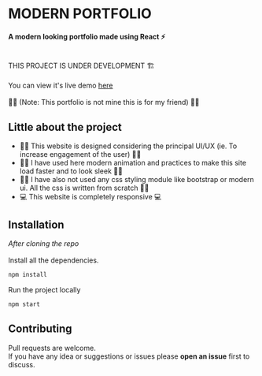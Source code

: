 # MODERN PORTFOLIO 
#### A modern looking portfolio made using React ⚡️
\
THIS PROJECT IS UNDER DEVELOPMENT 🏗\
\
You can view it's live demo [here](https://riken-shah.github.io/ModernPortfolio/)\
\
🙅‍♂️ (Note: This portfolio is not mine this is for my friend) 🙅‍♂️
## Little about the project

- 👨‍🏫 This website is designed considering the principal UI/UX (ie. To increase engagement of the user) 👨‍🏫  
- 👨‍💻 I have used here modern animation and practices to make this site load faster and to look sleek 👨‍💻
- 💇‍♂️ I have also not used any css styling module like bootstrap or modern ui. All the css is written from scratch 💇‍♂️
- 💻 This website is completely responsive 💻

## Installation
*After cloning the repo*\
\
Install all the dependencies.

```bash
npm install 
```
Run the project locally
```bash
npm start  
```

## Contributing
Pull requests are welcome. \
If you have any idea or suggestions or issues please **open an issue** first to discuss.
